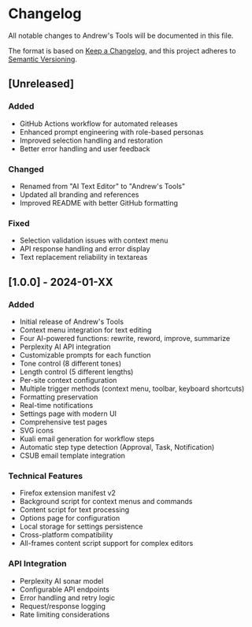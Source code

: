 # Changelog

All notable changes to Andrew's Tools will be documented in this file.

The format is based on [Keep a Changelog](https://keepachangelog.com/en/1.0.0/),
and this project adheres to [Semantic Versioning](https://semver.org/spec/v2.0.0.html).

## [Unreleased]

### Added
- GitHub Actions workflow for automated releases
- Enhanced prompt engineering with role-based personas
- Improved selection handling and restoration
- Better error handling and user feedback

### Changed
- Renamed from "AI Text Editor" to "Andrew's Tools"
- Updated all branding and references
- Improved README with better GitHub formatting

### Fixed
- Selection validation issues with context menu
- API response handling and error display
- Text replacement reliability in textareas

## [1.0.0] - 2024-01-XX

### Added
- Initial release of Andrew's Tools
- Context menu integration for text editing
- Four AI-powered functions: rewrite, reword, improve, summarize
- Perplexity AI API integration
- Customizable prompts for each function
- Tone control (8 different tones)
- Length control (5 different lengths)
- Per-site context configuration
- Multiple trigger methods (context menu, toolbar, keyboard shortcuts)
- Formatting preservation
- Real-time notifications
- Settings page with modern UI
- Comprehensive test pages
- SVG icons
- Kuali email generation for workflow steps
- Automatic step type detection (Approval, Task, Notification)
- CSUB email template integration

### Technical Features
- Firefox extension manifest v2
- Background script for context menus and commands
- Content script for text processing
- Options page for configuration
- Local storage for settings persistence
- Cross-platform compatibility
- All-frames content script support for complex editors

### API Integration
- Perplexity AI sonar model
- Configurable API endpoints
- Error handling and retry logic
- Request/response logging
- Rate limiting considerations

